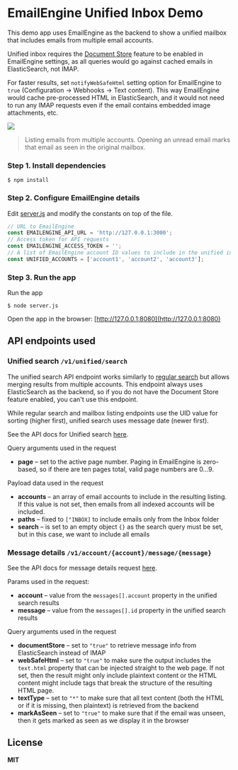 # EmailEngine Unified Inbox Demo

This demo app uses EmailEngine as the backend to show a unified mailbox that includes emails from multiple email accounts.

Unified inbox requires the [Document Store](https://emailengine.app/document-store) feature to be enabled in EmailEngine settings, as all queries would go against cached emails in ElasticSearch, not IMAP.

For faster results, set `notifyWebSafeHtml` setting option for EmailEngine to `true` (Configuration → Webhooks → Text content). This way EmailEngine would cache pre-processed HTML in ElasticSearch, and it would not need to run any IMAP requests even if the email contains embedded image attachments, etc.

![](https://cldup.com/RJlDzEyc1j.png)

> Listing emails from multiple accounts. Opening an unread email marks that email as seen in the original mailbox.

### Step 1. Install dependencies

```
$ npm install
```

### Step 2. Configure EmailEngine details

Edit [server.js](server.js) and modify the constants on top of the file.

```js
// URL to EmailEngine
const EMAILENGINE_API_URL = 'http://127.0.0.1:3000';
// Access token for API requests
const EMAILENGINE_ACCESS_TOKEN = '';
// A list of EmailEngine account ID values to include in the unified inbox
const UNIFIED_ACCOUNTS = ['account1', 'account2', 'account3'];
```

### Step 3. Run the app

Run the app

```
$ node server.js
```

Open the app in the browser: [http://127.0.0.1:8080](http://127.0.0.1:8080)

## API endpoints used

### Unified search `/v1/unified/search`

The unified search API endpoint works similarly to [regular search](https://api.emailengine.app/#operation/postV1AccountAccountSearch) but allows merging results from multiple accounts. This endpoint always uses ElasticSearch as the backend, so if you do not have the Document Store feature enabled, you can't use this endpoint.

While regular search and mailbox listing endpoints use the UID value for sorting (higher first), unified search uses message date (newer first).

See the API docs for Unified search [here](https://api.emailengine.app/#operation/postV1UnifiedSearch).

Query arguments used in the request

-   **page** – set to the active page number. Paging in EmailEngine is zero-based, so if there are ten pages total, valid page numbers are 0…9.

Payload data used in the request

-   **accounts** – an array of email accounts to include in the resulting listing. If this value is not set, then emails from all indexed accounts will be included.
-   **paths** – fixed to `["INBOX]` to include emails only from the Inbox folder
-   **search** – is set to an empty object `{}` as the search query must be set, but in this case, we want to include all emails

### Message details `/v1/account/{account}/message/{message}`

See the API docs for message details request [here](https://api.emailengine.app/#operation/getV1AccountAccountMessageMessage).

Params used in the request:

-   **account** – value from the `messages[].account` property in the unified search results
-   **message** – value from the `messages[].id` property in the unified search results

Query arguments used in the request

-   **documentStore** – set to `"true"` to retrieve message info from ElasticSearch instead of IMAP
-   **webSafeHtml** – set to `"true"` to make sure the output includes the `text.html` property that can be injected straight to the web page. If not set, then the result might only include plaintext content or the HTML content might include tags that break the structure of the resulting HTML page.
-   **textType** – set to `"*"` to make sure that all text content (both the HTML or if it is missing, then plaintext) is retrieved from the backend
-   **markAsSeen** – set to `"true"` to make sure that if the email was unseen, then it gets marked as seen as we display it in the browser

## License

**MIT**
